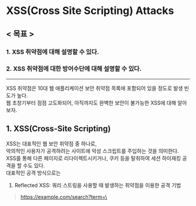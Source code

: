 # XSS(Cross Site Scripting) Attacks

## < 목표 >
### 1. XSS 취약점에 대해 설명할 수 있다.
### 2. XSS 취약점에 대한 방어수단에 대해 설명할 수 있다.   
---

XSS 취약점은 10대 웹 애플리케이션 보안 취약점 목록에 포함되어 있을 정도로 발생 빈도가 높다.   
웹 초창기부터 점점 고도화되어, 아직까지도 완벽한 보안이 불가능한 XSS에 대해 알아보자.

## 1. XSS(Cross-Site Scripting)
XSS는 대표적인 웹 보안 취약점 중 하나로,   
악의적인 사용자가 공격하려는 사이트에 악성 스크립트를 주입하는 것을 의미한다.   
XSS를 통해 다른 페이지로 리다이렉트시키거나, 쿠키 등을 탈취하여 세션 하이재킹 공격을 할 수도 있다.   
대표적인 공격 방식으로는
1. Reflected XSS: 쿼리 스트링을 사용할 때 발생하는 취약점을 이용한 공격 기법
> https://example.com/search?term=\<script>alert('이 사이트는 보안이 취약하네요^^')\</script>
2. Stored XSS: 악성 스크립트를 서버에 저장한 후 서비스를 제공하는 정상 페이지에 노출시키도록 하는 공격 기법
> < Stored XSS 예시 >
>>![Stored XSS 예시](/assets/xss/stored-xss.png)   
3. DOM XSS: HTML 태그의 이벤트 속성(onclick 등)에 스크립트를 주입하여 실행시키는 공격 기법
> \<h1 onload="alert('대충 쿠키를 전송하는 코드')>당신의 쿠키는 내가 가져간다.\</h1>
등이 있다.

## 2. 트위터 XSS 취약점 공격 사례
트위터에서 운영하던 소셜 미디어 어플리케이션인 트윗덱에 로그인할 경우,   
자동으로 리트윗과 Alert을 띄우는 XSS 취약점 공격이 있었다.
> < 2014년 Twitter XSS 취약점 공격 >
>>![트위터 사례](/assets/xss/twitter.jpg)   

## 3. XSS 방어를 위해서는...
1. innerHTML의 사용을 최대한 자제한다.
➡ XSS 코드가 실행되는 것을 방지할 수 있다.
2. 쿠키 설정 시 'HttpOnly' 옵션을 활성화한다.
➡ 브라우저에서 쿠키에 접근할 수 없기에 탈취도 불가능하다.
3. 응답 헤더의 'Content-Security-Policy'를 설정한다.
➡ 외부로부터 주입된 악성 스크립트의 실행을 막을 수 있다.
4. LocalStorage에는 세션 ID와 같은 민감한 정보를 저장하지 않는다.
➡ LocalStroage는 쿠키에 비해 보안에 취약하다!
5. XSS에 사용되는 특수문자를 치환하여 저장한다.
와 같은 가이드 라인이 있지만 보안 전문가가 아닌 이상,   
개인 프로젝트 등에서는 DOMPurify, Helmet 같은 라이브러리를 활용하는 편이 더 현실적일 것 같다.   

---

## Summary
XSS 취약점 공격은 가장 널리 알려진 보안 문제로 원리는 간단하지만   
공격기법이 점차 다양해지며 아직까지도 완전한 방어가 어려운 공격 기법이다.   
가장 대표적인 공격 기법으로 1) Reflected XSS 2) Stored XSS 3) DOM XSS이 있으며,
이를 예방하기 위해서는 사용자로부터의 입력을 그대로 출력하는 것에 주의해야 한다.

---

> 참고 자료
>> [Blog] NordVPN: https://nordvpn.com/ko/blog/xss-attack/      
>> [Youtube] PwnFunction: https://www.youtube.com/watch?v=EoaDgUgS6QA 

> 추가로 공부하면 좋을 주제들
>> CSRF(Cross-Site Request Forgery)
